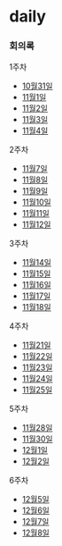 # daily

### 회의록
1주차
- [10월31일](meeting/221031.md)
- [11월1일](meeting/221101.md)
- [11월2일](meeting/221102.md)
- [11월3일](meeting/221103.md)
- [11월4일](meeting/221104.md)

2주차
- [11월7일](meeting/221107.md)
- [11월8일](meeting/221108.md)
- [11월9일](meeting/221109.md)
- [11월10일](meeting/221110.md)
- [11월11일](meeting/221111.md)
- [11월12일](meeting/221112.md)

3주차
- [11월14일](meeting/221114.md)
- [11월15일](meeting/221115.md)
- [11월16일](meeting/221116.md)
- [11월17일](meeting/221117.md)
- [11월18일](meeting/221118.md)

4주차
- [11월21일](meeting/221121.md)
- [11월22일](meeting/221122.md)
- [11월23일](meeting/221123.md)
- [11월24일](meeting/221124.md)
- [11월25일](meeting/221125.md)

5주차
- [11월28일](meeting/221128.md)
- [11월30일](meeting/221130.md)
- [12월1일](meeting/221201.md)
- [12월2일](meeting/221202.md)

6주차
- [12월5일](meeting/221205.md)
- [12월6일](meeting/221206.md)
- [12월7일](meeting/221207.md)
- [12월8일](meeting/221208.md)
